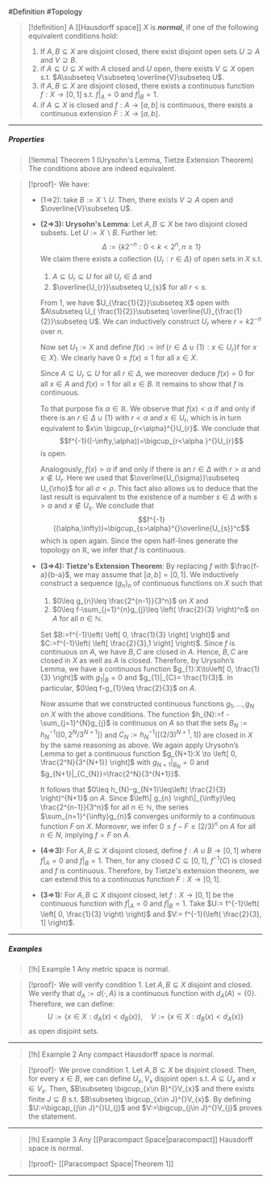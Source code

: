 #Definition #Topology 

> [!definition]
> A [[Hausdorff space]] $X$ is ***normal***, if one of the following equivalent conditions hold:
> 1. If $A,B\subseteq X$ are disjoint closed, there exist disjoint open sets $U\supseteq A$ and $V\supseteq B$.
> 2. if $A\subseteq U\subseteq X$ with $A$ closed and $U$ open, there exists $V\subseteq X$ open s.t. $A\subseteq V\subseteq \overline{V}\subseteq U$.
> 3. if $A,B\subseteq X$ are disjoint closed, there exists a continuous function $f:X\to[0,1]$ s.t. $f|_{A}=0$ and $f|_{B}=1$.
> 4. if $A\subseteq X$ is closed and $f:A\to[a,b]$ is continuous, there exists a continuous extension $F:X\to[a,b]$.

---
##### Properties
> [!lemma] Theorem 1 (Urysohn's Lemma, Tietze Extension Theorem)
> The conditions above are indeed equivalent.

> [!proof]-
> We have: 
> - (1=>2): take $B:= X \backslash U$. Then, there exists $V\supseteq A$ open and $\overline{V}\subseteq U$.
> - **(2=>3): Urysohn's Lemma**: Let $A, B\subseteq X$ be two disjoint closed subsets. Let $U:=X \backslash B$.  Further let: $$\Delta:=\{ k 2^{-n}:0<k<2^n, n\geq 1 \}$$We claim there exists a collection $\{ U_{r}:r\in \Delta \}$ of open sets in $X$ s.t. 
> 	1. $A\subseteq U_{r}\subseteq U$ for all $U_{r}\in \Delta$ and 
> 	2. $\overline{U_{r}}\subseteq U_{s}$ for all $r<s$.
> 	
> 	From 1, we have $U_{\frac{1}{2}}\subseteq X$ open with $A\subseteq U_{ \frac{1}{2}}\subseteq \overline{U}_{\frac{1}{2}}\subseteq U$. We can inductively construct $U_{r}$ where $r=k 2^{-n}$ over $n$.
> 	
> 	Now set $U_{1}:=X$ and define $f(x):=\inf\{ r\in\Delta \cup \{ 1 \}: x\in U_{r} \}$f for $x\in X$}. We clearly have $0\leq f(x)\leq 1$ for all $x\in X$. 
> 	
> 	Since $A\subseteq U_{r}\subseteq U$ for all $r\in \Delta$, we moreover deduce $f(x)=0$ for all $x\in A$ and $f(x)=1$ for all $x\in B$. It remains to show that $f$ is continuous. 
> 	
> 	To that purpose fix $\alpha\in \mathbb{R}$. We observe that $f(x)<\alpha$ if and only if there is an $r\in \Delta \cup \{ 1 \}$ with $r<\alpha$ and $x\in U_{r}$, which is in turn equivalent to $x\in \bigcup_{r<\alpha}^{}U_{r}$. We conclude that $$f^{-1}((-\infty,\alpha))=\bigcup_{r<\alpha }^{}U_{r}$$is open. 
> 	
> 	Analogously, $f(x)>\alpha$ if and only if there is an $r\in \Delta$ with $r>\alpha$ and $x\notin U_{r}$. Here we used that $\overline{U_{\sigma}}\subseteq U_{\rho}$ for all $\sigma<\rho$. This fact also allows us to deduce that the last result is equivalent to the existence of a number $s\in \Delta$ with $s>\alpha$ and $x\notin U_{s}$. We conclude that $$f^{-1}((\alpha,\infty))=\bigcup_{s>\alpha}^{}\overline{U_{s}}^c$$ which is open again.  Since the open half-lines generate the topology on $\mathbb{R}$, we infer that $f$ is continuous.
> - **(3=>4): Tietze's Extension Theorem**:
> 	  By replacing $f$ with $\frac{f-a}{b-a}$, we may assume that $[a,b]=[0,1]$. We inductively construct a sequence $(g_{n})_{n}$ of continuous functions on $X$ such that 
> 	  1. $0\leq g_{n}\leq \frac{2^{n-1}}{3^n}$ on $X$ and 
> 	  2. $0\leq f-\sum_{j=1}^{n}g_{j}\leq \left( \frac{2}{3} \right)^n$ on $A$ for all $n\in \mathbb{N}$. 
> 	  
> 	  Set $B:=f^{-1}\left( \left[ 0, \frac{1}{3} \right] \right)$ and $C:=f^{-1}\left( \left[  \frac{2}{3},1 \right] \right)$. Since $f$ is continuous on $A$, we have $B,C$ are closed in $A$. Hence, $B,C$ are closed in $X$ as well as $A$ is closed. Therefore, by Urysohn’s Lemma, we have a continuous function $g_{1}:X\to\left[ 0, \frac{1}{3} \right]$ with $g_{1}|_{B}=0$ and $g_{1}|_{C}= \frac{1}{3}$. In particular, $0\leq f-g_{1}\leq \frac{2}{3}$ on $A$. 
> 	  
> 	  Now assume that we constructed continuous functions $g_{1},\dots,g_{N}$ on $X$ with the above conditions. The function $h_{N}:=f -\sum_{j=1}^{N}g_{j}$ is continuous on $A$ so that the sets $B_{N}:=h_{N}^{-1}([0,2^N / 3^{N+1}])$ and $C_{N}:=h_{N}^{-1}([(2 /3)^{N+1},1])$ are closed in $X$ by the same reasoning as above. We again apply Urysohn’s Lemma to get a continuous function $g_{N+1}:X \to \left[ 0, \frac{2^N}{3^{N+1}} \right]$ with $g_{N+1}|_{B_{N}}=0$ and $g_{N+1}|_{C_{N}}=\frac{2^N}{3^{N+1}}$. 
> 	  
> 	  It follows that $0\leq h_{N}-g_{N+1}\leq\left( \frac{2}{3} \right)^{N+1}$ on $A$. Since $\left\| g_{n} \right\|_{\infty}\leq \frac{2^{n-1}}{3^n}$ for all $n\in \mathbb{N}$, the series $\sum_{n=1}^{\infty}g_{n}$ converges uniformly to a continuous function $F$ on $X$. Moreover, we infer $0\leq f-F\leq \left( 2 /3 \right)^n$ on $A$ for all $n\in N$, implying $f=F$ on $A$.
> - **(4=>3):** 
>   For $A,B\subseteq X$ disjoint closed, define $f:A\cup B\to[0,1]$ where $f|_{A}=0$ and $f|_{B}=1$. Then, for any closed $C\subseteq[0,1]$, $f^{-1}(C)$ is closed and $f$ is continuous. Therefore, by Tietze's extension theorem, we can extend this to a continuous function $F:X\to[0,1]$.
> - **(3=>1):**
>   For $A,B\subseteq X$ disjoint closed, let $f:X\to[0,1]$ be the continuous function with $f|_{A}=0$ and $f|_{B}=1$. Take $U:= f^{-1}\left( \left[ 0, \frac{1}{3} \right) \right)$ and $V:= f^{-1}(\left( \frac{2}{3}, 1] \right)$. 
---
##### Examples
> [!h] Example 1
> Any metric space is normal.

> [!proof]-
> We will verify condition 1. Let $A,B\subseteq X$ disjoint and closed. We verify that $d_{A}:=d(\cdot,A)$ is a continuous function with $d_{A}(A)=\{ 0 \}$. Therefore, we can define: $$U:=\{ x\in X:d_{A}(x)<d_{B}(x) \},\quad V:=\{ x\in X:d_{B}(x)<d_{A}(x) \}$$as open disjoint sets. 
---
> [!h] Example 2
> Any compact Hausdorff space is normal.

> [!proof]-
> We prove condition 1. Let $A,B\subseteq X$ be disjoint closed. Then, for every $x\in B$, we can define $U_{x},V_{x}$ disjoint open s.t. $A\subseteq U_{x}$ and $x\in V_{x}$. Then, $B\subseteq \bigcup_{x\in B}^{}V_{x}$ and there exists finite $J\subseteq B$ s.t. $B\subseteq \bigcup_{x\in J}^{}V_{x}$. By defining $U:=\bigcap_{j\in J}^{}U_{j}$ and $V:=\bigcup_{j\in J}^{}V_{j}$ proves the statement.
---
> [!h] Example 3
> Any [[Paracompact Space|paracompact]] Hausdorff space is normal.

> [!proof]-
> [[Paracompact Space|Theorem 1]]
---
